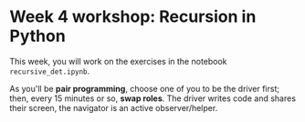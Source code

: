 # Week 4 workshop: Recursion in Python

This week, you will work on the exercises in the notebook `recursive_det.ipynb`.

As you'll be **pair programming**, choose one of you to be the driver first; then, every 15 minutes or so, **swap roles**. The driver writes code and shares their screen, the navigator is an active observer/helper.

